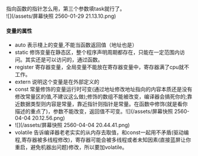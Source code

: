 指向函数的指针怎么用，第三个参数填task就行了。  
![](/assets/屏幕快照 2560-01-29 21.13.10.png)

#### **变量的属性**

* auto 表示棧上的变量,不能当函数返回值（地址也是）
* static 修饰变量在静态区，整个程序声明周期都存在，只能在一定范围内访问。其实还是可以访问的，通过函数。
* register 寄存器变量，全局变量不能放在寄存器变量中，寄存器满了cpu就不工作。
* extern 说明这个变量是在外部定义的
* const 常量修饰的变量运行时可变\(通过地址修改地址指向的内容本质还是没有修改常量区的值,不建议这么做\);修饰的数组不能被改变，编译器会搞死你的;靠近数据类型则内容是常量，靠近指针则指针是常量。在函数中修饰\(就是看你描述的重点了\)，参数不能改变，返回值不可变。![](/assets/屏幕快照 2560-04-04 20.12.56.png)
* ![](/assets/屏幕快照 2560-04-04 20.44.41.png)
* volatile 告诉编译器老老实实的从内存去取值，和const一起用不矛盾\(驱动编程,寄存器被多线程修改\)，寄存器可能会被多线程或者未知因素\(直接蓝屏让你重启，避免机器出问题\)修改，所以要加volatile。



